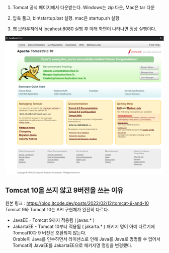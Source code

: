 1. Tomcat 공식 페이지에서 다운받는다. 
Windows는 zip 다운, Mac은 tar 다운

2. 압축 풀고, bin\startup.bat 실행.  mac은 startup.sh 실행

3. 웹 브라우저에서 locahost:8080 실행 후 아래 화면이 나타나면 정상 실행이다.

![datatype](./tomcatSuccess.png)


## Tomcat 10을 쓰지 않고 9버전을 쓰는 이유
원본 링크 : https://blog.itcode.dev/posts/2022/02/12/tomcat-9-and-10
\
Tomcat 9와 Tomcat 10는 API 구현체가 완전히 다르다.
- JavaEE - Tomcat 9까지 적용됨 ( javax.* )
- JakartaEE - Tomcat 10부터 적용됨 ( jakarta.* )
패키지 명이 아예 다르기에 Tomcat10과 9 버전은 호환되지 않는다.
\
Orable이 Java를 인수하면서 라이센스로 인해 Java를 Java로 명명할 수 없어서\
Tomcat의 JavaEE를 JakartaEE으로 패키지명 명칭을 변경했다.
